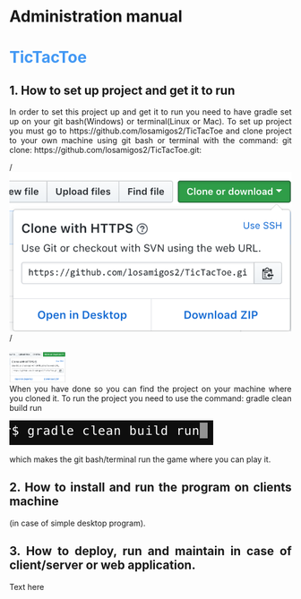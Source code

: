 # Administration manual

# <span style="color:rgb(66, 152, 244)"> TicTacToe </span>

## 1. How to set up project and get it to run
<div style="text-align: justify">
In order to set this project up and get it to run you need to have gradle set up on your git bash(Windows) or terminal(Linux or Mac). To set up project you must go to
https://github.com/losamigos2/TicTacToe and clone project to your own machine using git bash or terminal with the command:
git clone: https://github.com/losamigos2/TicTacToe.git:

/*![Image of Wireframe](images/Gitclone.png)*/


<img src="images/Gitclone.png" width="100">


</div>
<div style="text-align: justify">
When you have done so you can find the project on your machine where you cloned it. To run the project you need to use the command: gradle clean build run

![Image of Gradlerun](images/Gradlerun.png)

which makes the git bash/terminal run the game where you can play it.
<div>

## 2. How to install and run the program on clients machine
<div style="text-align: justify">
(in case of simple desktop program).
<div>

## 3. How to deploy, run and maintain in case of client/server or web application.
<div style="text-align: justify">
Text here
<div>
